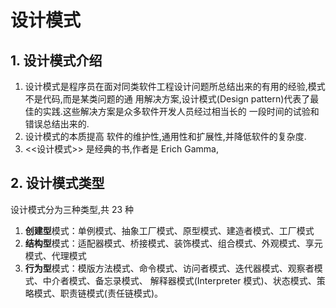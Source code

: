 # 设计模式



## 1. 设计模式介绍

1. 设计模式是程序员在面对同类软件工程设计问题所总结出来的有用的经验,模式不是代码,而是某类问题的通 用解决方案,设计模式(Design pattern)代表了最佳的实践.这些解决方案是众多软件开发人员经过相当长的 一段时间的试验和错误总结出来的. 
2. 设计模式的本质提高 软件的维护性,通用性和扩展性,并降低软件的复杂度. 
3.  <<设计模式>> 是经典的书,作者是 Erich Gamma,





## 2. 设计模式类型

设计模式分为三种类型,共 23 种 

1. **创建型**模式：单例模式、抽象工厂模式、原型模式、建造者模式、工厂模式
2. **结构型**模式：适配器模式、桥接模式、装饰模式、组合模式、外观模式、享元模式、代理模式
3. **行为型**模式：模版方法模式、命令模式、访问者模式、迭代器模式、观察者模式、中介者模式、备忘录模式、 解释器模式(Interpreter 模式)、状态模式、策略模式、职责链模式(责任链模式)。